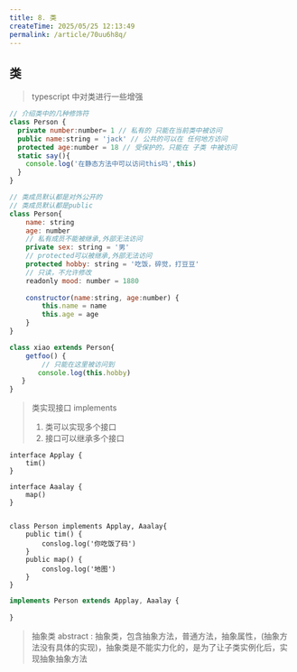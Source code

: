 ```yaml
---
title: 8. 类
createTime: 2025/05/25 12:13:49
permalink: /article/70uu6h8q/
---
```

## 类

> typescript 中对类进行一些增强

```js
// 介绍类中的几种修饰符
class Person {
  private number:number= 1 // 私有的 只能在当前类中被访问
  public name:string = 'jack' // 公共的可以在 任何地方访问
  protected age:number = 18 // 受保护的，只能在 子类 中被访问
  static say(){
    console.log('在静态方法中可以访问this吗',this)
  }
}
```

```js
// 类成员默认都是对外公开的
// 类成员默认都是public
class Person{
    name: string
    age: number
    // 私有成员不能被继承,外部无法访问
    private sex: string = '男'
    // protected可以被继承,外部无法访问
    protected hobby: string = '吃饭，碎觉，打豆豆'
    // 只读，不允许修改
    readonly mood: number = 1880
    
    constructor(name:string, age:number) {
        this.name = name
        this.age = age
    }
}

class xiao extends Person{
    getfoo() {
        // 只能在这里被访问到
       console.log(this.hobby)
   }
}
```

> 类实现接口 implements
>
> 1. 类可以实现多个接口
> 2. 接口可以继承多个接口

```tsx
interface Applay {
    tim()
}

interface Aaalay {
    map()
}


class Person implements Applay, Aaalay{
    public tim() {
        conslog.log('你吃饭了码')
    }
    public map() {
        conslog.log('地图')
    }
}
```

```jsx
implements Person extends Applay, Aaalay {
    
}
```



> 抽象类 abstract : 抽象类，包含抽象方法，普通方法，抽象属性，(抽象方法没有具体的实现)，抽象类是不能实力化的，是为了让子类实例化后，实现抽象抽象方法